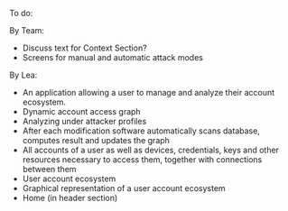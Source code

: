 To do:

By Team: 
- Discuss text for Context Section?
- Screens for manual and automatic attack modes

By Lea: 
- An application allowing a user to manage and analyze their account ecosystem.
- Dynamic account access graph
- Analyzing under attacker profiles
- After each modification software automatically scans database, computes result and updates the graph
- All accounts of a user as well as devices, credentials, keys and other resources necessary to access them, together with connections between them
- User account ecosystem
- Graphical representation of a user account ecosystem
- Home (in header section)